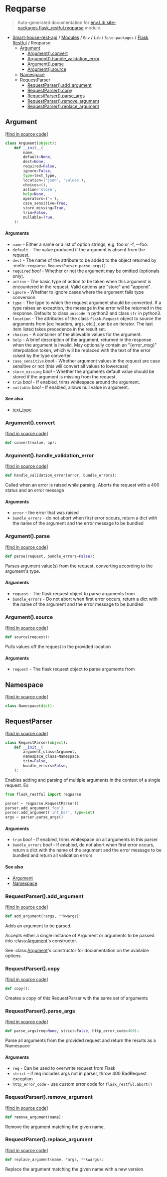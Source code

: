 # Reqparse

> Auto-generated documentation for [env.Lib.site-packages.flask_restful.reqparse](..\..\..\..\..\env\Lib\site-packages\flask_restful\reqparse.py) module.

- [Smart-house-rest-api](..\..\..\..\README.md#description) / [Modules](..\..\..\..\MODULES.md#smart-house-rest-api-modules) / `Env` / `Lib` / `Site-packages` / [Flask Restful](index.md#flask-restful) / Reqparse
    - [Argument](#argument)
        - [Argument().convert](#argumentconvert)
        - [Argument().handle_validation_error](#argumenthandle_validation_error)
        - [Argument().parse](#argumentparse)
        - [Argument().source](#argumentsource)
    - [Namespace](#namespace)
    - [RequestParser](#requestparser)
        - [RequestParser().add_argument](#requestparseradd_argument)
        - [RequestParser().copy](#requestparsercopy)
        - [RequestParser().parse_args](#requestparserparse_args)
        - [RequestParser().remove_argument](#requestparserremove_argument)
        - [RequestParser().replace_argument](#requestparserreplace_argument)

## Argument

[[find in source code]](..\..\..\..\..\env\Lib\site-packages\flask_restful\reqparse.py#L39)

```python
class Argument(object):
    def __init__(
        name,
        default=None,
        dest=None,
        required=False,
        ignore=False,
        type=text_type,
        location=('json', 'values'),
        choices=(),
        action='store',
        help=None,
        operators=('='),
        case_sensitive=True,
        store_missing=True,
        trim=False,
        nullable=True,
    ):
```

#### Arguments

- `name` - Either a name or a list of option strings, e.g. foo or
    -f, --foo.
- `default` - The value produced if the argument is absent from the
    request.
- `dest` - The name of the attribute to be added to the object
    returned by :meth:`~reqparse.RequestParser.parse_args()`.
- `required` *bool* - Whether or not the argument may be omitted (optionals
    only).
- `action` - The basic type of action to be taken when this argument
    is encountered in the request. Valid options are "store" and "append".
- `ignore` - Whether to ignore cases where the argument fails type
    conversion
- `type` - The type to which the request argument should be
    converted. If a type raises an exception, the message in the
    error will be returned in the response. Defaults to class `unicode`
    in python2 and class `str` in python3.
- `location` - The attributes of the class `flask.Request` object
    to source the arguments from (ex: headers, args, etc.), can be an
    iterator. The last item listed takes precedence in the result set.
- `choices` - A container of the allowable values for the argument.
- `help` - A brief description of the argument, returned in the
    response when the argument is invalid. May optionally contain
    an "{error_msg}" interpolation token, which will be replaced with
    the text of the error raised by the type converter.
- `case_sensitive` *bool* - Whether argument values in the request are
    case sensitive or not (this will convert all values to lowercase)
- `store_missing` *bool* - Whether the arguments default value should
    be stored if the argument is missing from the request.
- `trim` *bool* - If enabled, trims whitespace around the argument.
- `nullable` *bool* - If enabled, allows null value in argument.

#### See also

- [text_type](#text_type)

### Argument().convert

[[find in source code]](..\..\..\..\..\env\Lib\site-packages\flask_restful\reqparse.py#L134)

```python
def convert(value, op):
```

### Argument().handle_validation_error

[[find in source code]](..\..\..\..\..\env\Lib\site-packages\flask_restful\reqparse.py#L158)

```python
def handle_validation_error(error, bundle_errors):
```

Called when an error is raised while parsing. Aborts the request
with a 400 status and an error message

#### Arguments

- `error` - the error that was raised
- `bundle_errors` - do not abort when first error occurs, return a
    dict with the name of the argument and the error message to be
    bundled

### Argument().parse

[[find in source code]](..\..\..\..\..\env\Lib\site-packages\flask_restful\reqparse.py#L175)

```python
def parse(request, bundle_errors=False):
```

Parses argument value(s) from the request, converting according to
the argument's type.

#### Arguments

- `request` - The flask request object to parse arguments from
- `bundle_errors` - Do not abort when first error occurs, return a
    dict with the name of the argument and the error message to be
    bundled

### Argument().source

[[find in source code]](..\..\..\..\..\env\Lib\site-packages\flask_restful\reqparse.py#L112)

```python
def source(request):
```

Pulls values off the request in the provided location

#### Arguments

- `request` - The flask request object to parse arguments from

## Namespace

[[find in source code]](..\..\..\..\..\env\Lib\site-packages\flask_restful\reqparse.py#L15)

```python
class Namespace(dict):
```

## RequestParser

[[find in source code]](..\..\..\..\..\env\Lib\site-packages\flask_restful\reqparse.py#L262)

```python
class RequestParser(object):
    def __init__(
        argument_class=Argument,
        namespace_class=Namespace,
        trim=False,
        bundle_errors=False,
    ):
```

Enables adding and parsing of multiple arguments in the context of a
single request. Ex

```python
from flask_restful import reqparse

parser = reqparse.RequestParser()
parser.add_argument('foo')
parser.add_argument('int_bar', type=int)
args = parser.parse_args()
```

#### Arguments

- `trim` *bool* - If enabled, trims whitespace on all arguments in this
    parser
- `bundle_errors` *bool* - If enabled, do not abort when first error occurs,
    return a dict with the name of the argument and the error message to be
    bundled and return all validation errors

#### See also

- [Argument](#argument)
- [Namespace](#namespace)

### RequestParser().add_argument

[[find in source code]](..\..\..\..\..\env\Lib\site-packages\flask_restful\reqparse.py#L288)

```python
def add_argument(*args, **kwargs):
```

Adds an argument to be parsed.

Accepts either a single instance of Argument or arguments to be passed
into :class:[Argument](#argument)'s constructor.

See :class:[Argument](#argument)'s constructor for documentation on the
available options.

### RequestParser().copy

[[find in source code]](..\..\..\..\..\env\Lib\site-packages\flask_restful\reqparse.py#L343)

```python
def copy():
```

Creates a copy of this RequestParser with the same set of arguments

### RequestParser().parse_args

[[find in source code]](..\..\..\..\..\env\Lib\site-packages\flask_restful\reqparse.py#L310)

```python
def parse_args(req=None, strict=False, http_error_code=400):
```

Parse all arguments from the provided request and return the results
as a Namespace

#### Arguments

- `req` - Can be used to overwrite request from Flask
- `strict` - if req includes args not in parser, throw 400 BadRequest exception
- `http_error_code` - use custom error code for `flask_restful.abort()`

### RequestParser().remove_argument

[[find in source code]](..\..\..\..\..\env\Lib\site-packages\flask_restful\reqparse.py#L361)

```python
def remove_argument(name):
```

Remove the argument matching the given name.

### RequestParser().replace_argument

[[find in source code]](..\..\..\..\..\env\Lib\site-packages\flask_restful\reqparse.py#L351)

```python
def replace_argument(name, *args, **kwargs):
```

Replace the argument matching the given name with a new version.
